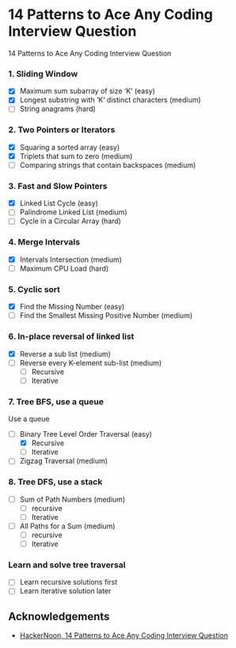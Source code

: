 # 14 Patterns to Ace Any Coding Interview Question

14 Patterns to Ace Any Coding Interview Question
### 1. Sliding Window
- [x] Maximum sum subarray of size ‘K’ (easy)
- [x] Longest substring with ‘K’ distinct characters (medium)
- [ ] String anagrams (hard)

### 2. Two Pointers or Iterators
- [x] Squaring a sorted array (easy)
- [x] Triplets that sum to zero (medium)
- [ ] Comparing strings that contain backspaces (medium)

### 3. Fast and Slow Pointers
- [x] Linked List Cycle (easy)
- [ ] Palindrome Linked List (medium)
- [ ] Cycle in a Circular Array (hard)

### 4. Merge Intervals
- [x] Intervals Intersection (medium)
- [ ] Maximum CPU Load (hard)

### 5. Cyclic sort
- [x] Find the Missing Number (easy)
- [ ] Find the Smallest Missing Positive Number (medium)

### 6. In-place reversal of linked list
- [x] Reverse a sub list (medium)
- [ ] Reverse every K-element sub-list (medium)
  - [ ] Recursive
  - [ ] Iterative
### 7. Tree BFS, use a queue
Use a queue
- [ ] Binary Tree Level Order Traversal (easy)
  - [x] Recursive
  - [ ] Iterative
- [ ] Zigzag Traversal (medium)

### 8. Tree DFS, use a stack
- [ ] Sum of Path Numbers (medium)
  - [ ] recursive
  - [ ] Iterative

- [ ] All Paths for a Sum (medium)
  - [ ] recursive
  - [ ] Iterative

### Learn and solve tree traversal
- [ ] Learn recursive solutions first
- [ ] Learn iterative solution later

## Acknowledgements
- [HackerNoon, 14 Patterns to Ace Any Coding Interview Question](https://hackernoon.com/14-patterns-to-ace-any-coding-interview-question-c5bb3357f6ed)


